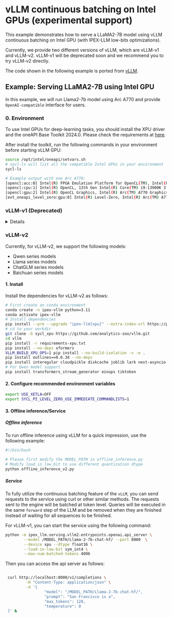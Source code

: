 # vLLM continuous batching on Intel GPUs (experimental support)

This example demonstrates how to serve a LLaMA2-7B model using vLLM continuous batching on Intel GPU (with IPEX-LLM low-bits optimizations).

Currently, we provide two different versions of vLLM, which are vLLM-v1 and vLLM-v2.   vLLM-v1 will be deprecated soon and we recommend you to try vLLM-v2 directly.

The code shown in the following example is ported from [vLLM](https://github.com/vllm-project/vllm/tree/v0.3.3).

## Example: Serving LLaMA2-7B using Intel GPU

In this example, we will run Llama2-7b model using Arc A770 and provide `OpenAI-compatible` interface for users.

### 0. Environment

To use Intel GPUs for deep-learning tasks, you should install the XPU driver and the oneAPI Base Toolkit 2024.0. Please check the requirements at [here](https://github.com/intel-analytics/ipex-llm/tree/main/python/llm/example/GPU#requirements).

After install the toolkit, run the following commands in your environment before starting vLLM GPU:
```bash
source /opt/intel/oneapi/setvars.sh
# sycl-ls will list all the compatible Intel GPUs in your environment
sycl-ls

# Example output with one Arc A770:
[opencl:acc:0] Intel(R) FPGA Emulation Platform for OpenCL(TM), Intel(R) FPGA Emulation Device 1.2 [2023.16.7.0.21_160000]
[opencl:cpu:1] Intel(R) OpenCL, 13th Gen Intel(R) Core(TM) i9-13900K 3.0 [2023.16.7.0.21_160000]
[opencl:gpu:2] Intel(R) OpenCL Graphics, Intel(R) Arc(TM) A770 Graphics 3.0 [23.17.26241.33]
[ext_oneapi_level_zero:gpu:0] Intel(R) Level-Zero, Intel(R) Arc(TM) A770 Graphics 1.3 [1.3.26241]
```
### vLLM-v1 (Deprecated)
<details>
  <summary>Details</summary>

#### 1. Install
To run vLLM continuous batching on Intel GPUs, install the dependencies as follows:

```bash
# First create an conda environment
conda create -n ipex-vllm python=3.11
conda activate ipex-vllm
# Install dependencies
pip3 install psutil
pip3 install sentencepiece  # Required for LLaMA tokenizer.
pip3 install numpy
# below command will install intel_extension_for_pytorch==2.1.10+xpu as default
pip install --pre --upgrade "ipex-llm[xpu]" --extra-index-url https://pytorch-extension.intel.com/release-whl/stable/xpu/us/
pip3 install fastapi
pip3 install "uvicorn[standard]"
pip3 install "pydantic<2"  # Required for OpenAI server.
```
#### 2. Configure recommended environment variables

```bash
export USE_XETLA=OFF
export SYCL_PI_LEVEL_ZERO_USE_IMMEDIATE_COMMANDLISTS=1
```

#### 3. Offline inference/Service

##### Offline inference

To run offline inference using vLLM for a quick impression, use the following example:

```bash
#!/bin/bash

# Please first modify the MODEL_PATH in offline_inference.py
# Modify load_in_low_bit to use different quantization dtype
python offline_inference.py
```

##### Service

To fully utilize the continuous batching feature of the `vLLM`, you can send requests to the service using curl or other similar methods.  The requests sent to the engine will be batched at token level. Queries will be executed in the same `forward` step of the LLM and be removed when they are finished instead of waiting for all sequences to be finished.

For vLLM-v1, you can start the service using the following command:
```bash
#!/bin/bash
# You may also want to adjust the `--max-num-batched-tokens` argument, it indicates the hard limit
# of batched prompt length the server will accept
python -m ipex_llm.vllm.entrypoints.openai.api_server \
        --model /MODEL_PATH/Llama-2-7b-chat-hf/ --port 8000  \
        --load-format 'auto' --device xpu --dtype float16 \
        --load-in-low-bit sym_int4 \
        --max-num-batched-tokens 4096
```



Then you can access the api server as follows:

```bash

 curl http://localhost:8000/v1/completions \
         -H "Content-Type: application/json" \
         -d '{
                 "model": "/MODEL_PATH/Llama-2-7b-chat-hf/",
                 "prompt": "San Francisco is a",
                 "max_tokens": 128,
                 "temperature": 0
 }' &
```

#### 4. (Optional) Add a new model for vLLM-v1

Currently we have only supported LLaMA family model (including `llama`, `vicuna`, `llama-2`, etc.). To use aother model, you may need add some adaptions.

##### 4.1 Add model code

Create or clone the Pytorch model code to `IPEX/python/llm/src/ipex/llm/vllm/model_executor/models`.

##### 4.2 Rewrite the forward methods

Refering to `IPEX/python/llm/src/ipex/llm/vllm/model_executor/models/ipex_llama.py`, it's necessary to maintain a `kv_cache`, which is a nested list of dictionary that maps `req_id` to a three-dimensional tensor **(the structure may vary from models)**. Before the model's actual `forward` method, you could prepare a `past_key_values` according to current `req_id`, and after that you need to update the `kv_cache` with `output.past_key_values`. The clearence will be executed when the request is finished.

##### 4.3 Register new model

Finally, register your `*ForCausalLM` class to the _MODEL_REGISTRY in `IPEX/python/llm/src/ipex/llm/vllm/model_executor/model_loader.py`.

</details>



### vLLM-v2

Currently, for vLLM-v2, we support the following models:

- Qwen series models
- Llama series models
- ChatGLM series models
- Baichuan series models

#### 1. Install

Install the dependencies for vLLM-v2 as follows:

```bash
# First create an conda environment
conda create -n ipex-vllm python=3.11
conda activate ipex-vllm
# Install dependencies
pip install --pre --upgrade "ipex-llm[xpu]" --extra-index-url https://pytorch-extension.intel.com/release-whl/stable/xpu/us/
# cd to your workdir
git clone -b sycl_xpu https://github.com/analytics-zoo/vllm.git
cd vllm
pip install -r requirements-xpu.txt
pip install --no-deps xformers
VLLM_BUILD_XPU_OPS=1 pip install --no-build-isolation -v -e .
pip install outlines==0.0.34 --no-deps
pip install interegular cloudpickle diskcache joblib lark nest-asyncio numba scipy
# For Qwen model support
pip install transformers_stream_generator einops tiktoken
```

#### 2. Configure recommended environment variables

```bash
export USE_XETLA=OFF
export SYCL_PI_LEVEL_ZERO_USE_IMMEDIATE_COMMANDLISTS=1
```
#### 3. Offline inference/Service

##### Offline inference

To run offline inference using vLLM for a quick impression, use the following example:


```bash
#!/bin/bash

# Please first modify the MODEL_PATH in offline_inference.py
# Modify load_in_low_bit to use different quantization dtype
python offline_inference_v2.py
```

##### Service

To fully utilize the continuous batching feature of the `vLLM`, you can send requests to the service using curl or other similar methods.  The requests sent to the engine will be batched at token level. Queries will be executed in the same `forward` step of the LLM and be removed when they are finished instead of waiting for all sequences to be finished.

For vLLM-v1, you can start the service using the following command:
```bash
python -m ipex_llm.serving.vllm2.entrypoints.openai.api_server \
        --model /MODEL_PATH/Llama-2-7b-chat-hf/ --port 8000  \
        --device xpu --dtype float16 \
        --load-in-low-bit sym_int4 \
        --max-num-batched-tokens 4096
```


Then you can access the api server as follows:

```bash

 curl http://localhost:8000/v1/completions \
         -H "Content-Type: application/json" \
         -d '{
                 "model": "/MODEL_PATH/Llama-2-7b-chat-hf/",
                 "prompt": "San Francisco is a",
                 "max_tokens": 128,
                 "temperature": 0
 }' &
```